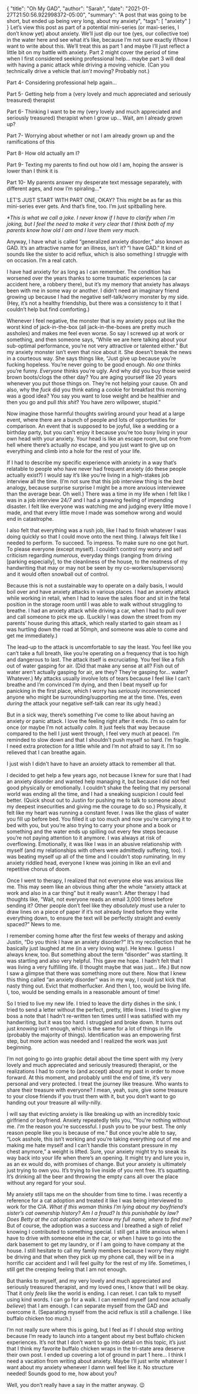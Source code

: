 {
    "title": "Oh My GAD",
    "author": "Sarah",
    "date": "2021-01-27T21:50:56.922998372-05:00",
    "summary": "A post that was going to be short, but ended up being very long, about my anxiety",
    "tags": [
        "anxiety"
    ]
}
Let’s view this post as part of a potential mini-series (or maxi-series,
I don’t know yet) about anxiety. We’ll just dip our toe (yes, our
collective toe) in the water here and see what it’s like, because I’m
not sure exactly if/how I want to write about this. We’ll treat this as
part 1 and maybe I’ll just reflect a little bit on my battle with
anxiety. Part 2 might cover the period of time when I first considered
seeking professional help… maybe part 3 will deal with having a panic
attack while driving a moving vehicle. (Can you technically drive a
vehicle that *isn’t* moving? Probably not.)

Part 4- Considering professional help again…

Part 5- Getting help from a (very lovely and much appreciated and
seriously treasured) therapist

Part 6- Thinking I want to be my (very lovely and much appreciated and
seriously treasured) therapist when I grow up… Wait, am I already grown
up?

Part 7- Worrying about whether or not I am already grown up and the
ramifications of this

Part 8- How old actually am I?

Part 9- Texting my parents to find out how old I am, hoping the answer
is lower than I think it is

Part 10- My parents answer my desperate text message separately, with
different ages, and now I’m spiraling…\*

LET’S JUST START WITH PART ONE, OKAY? This might be as far as this
mini-series ever gets. And that’s fine, too. I’m just spitballing here.

*\*This is what we call a joke. I never know if I have to clarify when
I’m joking, but I feel the need to make it very clear that I think
both of my parents know how old I am and I love them very much.*

Anyway, I have what is called “generalized anxiety disorder,” also known
as GAD. It’s an attractive name for an illness, isn’t it? “I have GAD.”
It kind of sounds like the sister to acid reflux, which is also
something I struggle with on occasion. I’m a real catch.

I have had anxiety for as long as I can remember. The condition has
worsened over the years thanks to some traumatic experiences (a car
accident here, a robbery there), but it’s my memory that anxiety has
always been with me in some way or another. I didn’t need an imaginary
friend growing up because I had the negative self-talk/worry monster by
my side. (Hey, it’s not a healthy friendship, but there was a
consistency to it that I couldn’t help but find comforting.)

Whenever I feel negative, the monster that is my anxiety pops out like
the worst kind of jack-in-the-box (all jack-in-the-boxes are pretty much
assholes) and makes me feel even worse. So say I screwed up at work or
something, and then someone says, “While we are here talking about your
sub-optimal performance, you’re not very attractive or talented either.”
But my anxiety monster isn’t even that nice about it. She doesn’t break
the news in a courteous way. She says things like, “Just give up because
you’re fucking hopeless. You’re never going to be good enough. *No one*
thinks you’re funny. *Everyone* thinks you’re ugly. And why did you buy
those weird brown boots/clogs the other day? You are aging yourself like
20 years whenever you put those things on. They’re not helping your
cause. Oh and also, why the *fuck* did you think eating a cookie for
breakfast this morning was a good idea? You say you want to lose weight
and be healthier and then you go and pull *this shit*? You have zero
willpower, stupid.”

Now imagine those harmful thoughts swirling around your head at a large
event, where there are a bunch of people and lots of opportunities for
comparison. An event that is supposed to be joyful, like a wedding or a
birthday party, but you can’t enjoy it because you’re too busy living in
your own head with your anxiety. Your head is like an escape room, but
one from hell where there’s actually *no* escape, and you just want to
give up on everything and climb into a hole for the rest of your life.

If I had to describe my specific experience with anxiety in a way that’s
relatable to people who have never had frequent anxiety (do these people
actually exist?) I would say it’s like you’re living in a high-stakes
job interview all the time. (I’m not sure that this job interview thing
is the *best* analogy, because surprise surprise I might be a more
anxious interviewee than the average bear. Oh well.) There was a time in
my life when I felt like I was in a job interview 24/7 and I had a
gnawing feeling of impending disaster. I felt like everyone was watching
me and judging every little move I made, and that every little move I
made was somehow wrong and would end in catastrophe.

I also felt that everything was a rush job, like I had to finish
whatever I was doing quickly so that I could move onto the next thing. I
always felt like I needed to perform. To succeed. To impress. To make
sure no one got hurt. To please everyone (except myself). I couldn’t
control my worry and self criticism regarding *numerous*, everyday
things (ranging from driving \[parking especially\], to the cleanliness
of the house, to the neatness of my handwriting that may or may not be
seen by my co-workers/supervisors) and it would often snowball out of
control.

Because this is not a sustainable way to operate on a daily basis, I
would boil over and have anxiety attacks in various places. I had an
anxiety attack while working in retail, when I had to leave the sales
floor and sit in the fetal position in the storage room until I was able
to walk without struggling to breathe. I had an anxiety attack while
driving a car, when I had to pull over and call someone to pick me up.
(Luckily I was down the street from my parents’ house during this
attack, which really started to gain steam as I was hurtling down the
road at 50mph, and someone was able to come and get me immediately.)

The lead-up to the attack is uncomfortable to say the least. You feel
like you can’t take a full breath, like you’re operating on a frequency
that is too high and dangerous to last. The attack itself is
excruciating. You feel like a fish out of water gasping for air. (Did
that make any sense at all? Fish out of water aren’t actually gasping
for air, are they? They’re gasping for… water? Whatever.) My attacks
usually involve lots of tears because I feel like I can’t breathe and
I’m convinced I’m dying, and then I beat myself up for panicking in
the first place, which I worry has *seriously* inconvenienced anyone who
might be surrounding/supporting me at the time. (Yes, even *during* the
attack your negative self-talk can rear its ugly head.)

But in a sick way, there’s something I’ve come to like about having an
anxiety or panic attack. I love the feeling right after it ends. I’m so
calm for once (or maybe I’m not actually *calm.* It just feels that way
because compared to the hell I just went through, I feel very much at
peace). I’m reminded to slow down and that I shouldn't push myself so
hard. I’m fragile. I need extra protection for a little while and I’m
not afraid to say it. I’m so relieved that I can breathe again.

I just wish I didn't have to have an anxiety attack to remember all
that.

I decided to get help a few years ago, not because I knew for sure that
I had an anxiety disorder and wanted help managing it, but because I did
not feel good physically or emotionally. I couldn’t shake the feeling
that my personal world was ending all the time, and I had a sneaking
suspicion I could feel better. (Quick shout out to Justin for pushing me
to talk to someone about my deepest insecurities and giving me the
courage to do so.) Physically, it felt like my heart was running a
constant fever. I was like the glass of water you fill up before bed.
You filled it up too much and now you’re carrying it to bed with you,
but you’re also trying to carry your phone and a book or something and
the water ends up spilling out every few steps because you’re not paying
attention to it anymore. I was always at risk of overflowing.
Emotionally, it was like I was in an abusive relationship with myself
(and my relationships with others were admittedly suffering, too). I was
beating myself up all of the time and I couldn’t stop ruminating. In my
anxiety riddled head, everyone I knew was joining in like an evil and
repetitive chorus of doom.

Once I went to therapy, I realized that not everyone else was anxious
like me. This may seem like an obvious thing after the whole “anxiety
attack at work and also in a car thing” but it really wasn’t. After
therapy I had thoughts like, “Wait, not everyone reads an email 3,000
times before sending it? Other people don’t feel like they *absolutely
must* use a ruler to draw lines on a piece of paper if it’s not already
lined before they write everything down, to ensure the text will be
perfectly straight and evenly spaced?” News to me.

I remember coming home after the first few weeks of therapy and asking
Justin, “Do you think I have an anxiety disorder?” It’s my recollection
that he basically just laughed at me (in a very loving way). He knew. I
guess I always knew, too. But something about the term “disorder” was
startling. It was startling and also very helpful. This gave me hope. I
hadn’t felt that I was living a very fulfilling life. (I thought maybe
that was just… life.) But now I saw a glimpse that there was something
more out there. Now that I knew this thing called “an anxiety disorder”
was in my way, I could just kick that nasty thing out. Evict that
motherfucker. And then I, too, would be living life. I, too, would be
sending emails in a reasonable amount of time\!

So I tried to live my new life. I tried to leave the dirty dishes in the
sink. I tried to send a letter without the perfect, pretty, little
lines. I tried to give my boss a note that I hadn’t re-written ten times
until I was satisfied with my handwriting, but it was too hard. I
struggled and broke down. It turns out just *knowing* isn’t enough,
which is the same for a lot of things in life (probably the majority of
things). Identification was an empowering first step, but more action
was needed and I realized the work was just beginning.

I’m not going to go into graphic detail about the time spent with my
(very lovely and much appreciated and seriously treasured) therapist, or
the realizations I had to come to (and accept) about my past in order to
move forward. At this moment, and probably until the end of time, it’s
very personal and very protected. I treat the journey like treasure. Who
wants to share their treasure with everyone? I mean, yeah, sure, give
some treasure to your close friends if you trust them with it, but you
don’t want to go handing out your treasure all willy-nilly.

I will say that evicting anxiety is like breaking up with an incredibly
toxic girlfriend or boyfriend. Anxiety repeatedly tells you, “You're
nothing without me. *I'm* the reason you're successful. I push you to be
your best. The only reason people like you is because of me.” But once
you’re able to say, “Look asshole, this isn’t working and you’re taking
everything out of me and making me hate myself and I can’t handle this
constant pressure in my chest anymore,” a weight is lifted. Sure, your
anxiety might try to sneak its way back into your life when there’s an
opening. It might try and lure you in, as an ex would do, with promises
of change. But your anxiety is ultimately just trying to own you. It’s
trying to live inside of you rent free. It’s squatting. It’s drinking
all the beer and throwing the empty cans all over the place without any
regard for your soul.

My anxiety still taps me on the shoulder from time to time. I was
recently a reference for a cat adoption and treated it like I was being
interviewed to work for the CIA. *What if this woman thinks I’m lying
about my boyfriend’s sister’s cat ownership history? Am I a fraud? Is
this punishable by law? Does Betty at the cat adoption center know my
full name, where to find me?* But of course, the adoption was a success
and I breathed a sigh of relief knowing I contributed to something
special. I still get a little anxious when I have to drive with someone
else in the car, or when I have to go into the dark basement to get my
laundry, or if I am going to have company at the house. I still hesitate
to call my family members because I worry they might be driving and that
when they pick up my phone call, they will be in a horrific car accident
and I will feel guilty for the rest of my life. Sometimes, I still get
the creeping feeling that I am not enough.

But thanks to myself, and my very lovely and much appreciated and
seriously treasured therapist, and my loved ones, I know that I will be
okay. That it only *feels* like the world is ending. I can reset. I can
talk to myself using kind words. I can go for a walk. I can remind
myself (and now actually *believe*) that I am enough. I can separate
myself from the GAD and overcome it. (Separating myself from the acid
reflux is still a challenge. I like buffalo chicken too much.)

I’m not really sure where this is going, but I feel as if I should stop
writing because I’m ready to launch into a tangent about my best buffalo
chicken experiences. It’s not that I don’t want to go into detail on
this topic, it’s just that I think my favorite buffalo chicken wraps in
the tri-state area deserve their own post. I ended up covering a lot of
ground in part 1 here... I think I need a vacation from writing about
anxiety. Maybe I’ll just write whatever I want about my anxiety whenever
I damn well feel like it. No structure needed\! Sounds good to me, how
about you?

Well, you don’t really have a say in the matter anyway. :wink:

